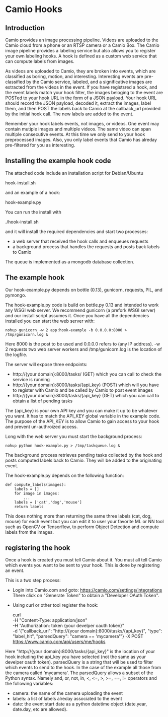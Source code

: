 # Camio Hooks

## Introduction

Camio provides an image processing pipeline. Videos are uploaded to the Camio cloud from
a phone or an RTSP camera or a Camio Box. The Camio image pipeline provides a labeling 
service but also allows you to register your own labeling hooks. A hook is defined as a custom web service that can compute labels from images.

As videos are uploaded to Camio, they are broken into events,
which are classified as boring, motion, and interesting. Interesting events are pre-classified by the Camio service, labeled, and a significative images are extracted from the videos in the event. If you have registsred a hook, and the event labels match your hook filter, the images beloging to the event are POSTed to your hook URL in the form of a JSON payload. Your hook URL should record the JSON payload, decoded it, extract the images, label them, and then POST the labels back to Camio at the callback_url provided by the initial hook call. The new labels are added to the event.

Remember your hook labels events, not images, or videos. One event may contain mutiple images and multiple videos. The same video can span multiple consecutive events. At this time we only send to your hook preprocessed images. Also, you only label events that Camio has alreday pre-filtered for you as interesting.

## Installing the example hook code

The attached code include an installation script for Debian/Ubuntu 

   hook-install.sh

and an example of a hook:

   hook-example.py

You can run the install with 

   ./hook-install.sh

and it will install the required dependencies and start two processes:

- a web server that received the hook calls and enqueues requests
- a background process that handles the requests and posts back labels to Camio

The queue is implemented as a mongodb database collection.

## The example hook

Our hook-example.py depends on bottle (0.13), gunicorn, requests, PIL, and pymongo.

The hook-example.py code is build on bottle.py 0.13 and intended to work any WSGI web 
server. We recommend gunicorn (a prefork WSGI server) and our install script assumes it.
Once you have all the dependencies installed you can start the web server with:

    nohup gunicorn -w 2 app:hook-example -b 0.0.0.0:8000 > /tmp/gunicorn.log &

Here 8000 is the post to be used and 0.0.0.0 refers to (any IP address). 
-w 2 requests two web server workers and /tmp/gunicorn.log is the location of the logfile.

The server will expose three endpoints:

- http://{your domain}:8000/tasks/ (GET) which you can call to check the service is running
- http://{your domain}:8000/tasks/{api_key} (POST) which will you have to register with Camio and be called by Camio to post event images
- http://{your domain}:8000/tasks/{api_key} (GET) which you can call to obtain a list of pending tasks

The {api_key} is your own API key and you can make it up to be whatever you want. It has to match the API_KEY global variable in the example code. The purpose of the API_KEY is to allow Camio to gain access to your hook and prevent un-authroized access.

Long with the web server you must start the background process:

    nohup python hook-example.py > /tmp/taskqueue.log &

The background process retrieves pending tasks collected by the hook and posts computed labels back to Camio. They will be added to the originating event.

The hook-example.py depends on the following function:

    def compute_labels(images):
        labels = []
        for image in images:
            ...
        labels = ['cat','dog','mouse']
        return labels

This does nothing more than returning the same three labels (cat, dog, mouse) for each 
event but you can edit it to user your favorite ML or NN tool such as OpenCV or Tensorflow,
to perform Object Detection and compute labels from the images.

## registering the hook

Once a hook is created you must tell Camio about it. You must all tell Camio which events
you want to be sent to your hook. This is done by registering an event.

This is a two step process:

- Login into Camio.com and goto: https://camio.com/settings/integrations
  There click on "Generate Token" to obtain a "Developer OAuth Token".
  
- Using curl or other tool register the hook:

    curl \
    -H "Content-Type: application/json" \
    -H "Authorization: token {your develper oauth token}" \
    -d '{"callback_url": "http://{your domain}:8000/tasks/{api_key}", "type": "label_hit", "parsedQuery": "camera == 'mycamera'"}
    -X POST https://www.camio.com/api/users/me/hooks

Here "http://{your domain}:8000/tasks/{api_key}" is the location of your hook including the api_key you have selected (not the same as your develper oauth token). parsedQuery is a string that will be used to filter which events to send to the hook. In the case of the example all those from the camera called 'mycamera'. The parsedQuery allows a subset of the Python syntax. Namely and, or, not, in, <, <=, >, >=, ==, != operators and the following variables:

- camera: the name of the camera uploading the event
- labels: a list of labels alreday associated to the event
- date: the event start date as a python datetime object (date.year, date.day, etc are allowed).

